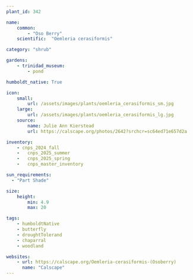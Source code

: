 ```yaml
---
plant_id: 342 

name: 
    common: 
        - "Oso Berry"    
    scientific:  "Oemleria cerasiformis"  

category: "shrub"

gardens: 
    - trinidad_museum:
        - pond

humboldt_native: True

icon: 
    small: 
        url: /assets/images/plants/oemleria_cerasiformis_sm.jpg
    large: 
        url: /assets/images/plants/oemleria_cerasiformis_lg.jpg
    source: 
        name: Julie Ann Kierstead
        url: https://calscape.org/photos/2642?srchcr=sc64ed71e657d2a 

inventory: 
    - cnps_2024_fall
    -   cnps_2025_summer
    -   cnps_2025_spring
    -   cnps_master_inventory

sun_requirements:
  - "Part Shade"

size:
    height: 
        min: 4.9 
        max: 20

tags: 
    - humboldtNative
    - butterfly
    - droughtTolerand
    - chaparral
    - woodland 

websites:
    - url: https://calscape.org/Oemleria-cerasiformis-(Osoberry) 
      name: "Calscape"
---
```

